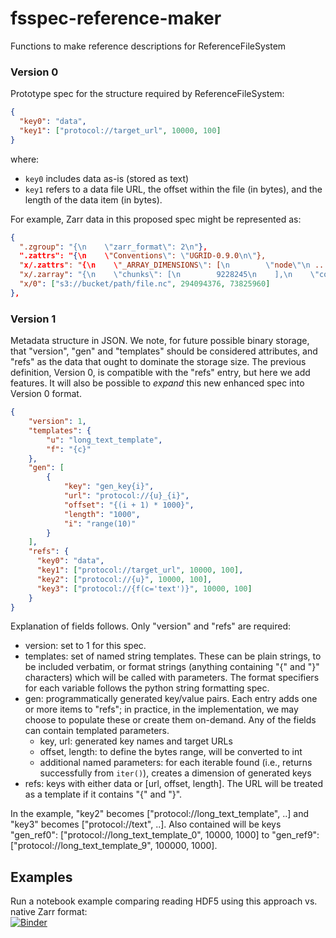 # fsspec-reference-maker

Functions to make reference descriptions for ReferenceFileSystem


### Version 0

Prototype spec for the structure required by ReferenceFileSystem:

```json
{
  "key0": "data",
  "key1": ["protocol://target_url", 10000, 100]
}
```
where:
* `key0` includes data as-is (stored as text)
* `key1` refers to a data file URL, the offset within the file (in bytes), and the length of the data item (in bytes).

For example, Zarr data in this proposed spec might be represented as:

```json
{
  ".zgroup": "{\n    \"zarr_format\": 2\n"},
  ".zattrs": "{\n    \"Conventions\": \"UGRID-0.9.0\n\"},
  "x/.zattrs": "{\n    \"_ARRAY_DIMENSIONS\": [\n        \"node\"\n ...",
  "x/.zarray": "{\n    \"chunks\": [\n        9228245\n    ],\n    \"compressor\": null,\n    \"dtype\": \"<f8\",\n  ...",
  "x/0": ["s3://bucket/path/file.nc", 294094376, 73825960]
},
```

### Version 1

Metadata structure in JSON. We note, for future possible binary storage, that "version", "gen" and "templates" should
be considered attributes, and "refs" as the data that ought to dominate the storage size. The previous definition,
Version 0, is compatible with the "refs" entry, but here we add features. It will also be possible to *expand*
this new enhanced spec into Version 0 format.

```json
{
    "version": 1,
    "templates": {
        "u": "long_text_template",
        "f": "{c}"
    },
    "gen": [
        {
            "key": "gen_key{i}",
            "url": "protocol://{u}_{i}",
            "offset": "{(i + 1) * 1000}",
            "length": "1000",
            "i": "range(10)"
        }   
    ],
    "refs": {
      "key0": "data",
      "key1": ["protocol://target_url", 10000, 100],
      "key2": ["protocol://{u}", 10000, 100],
      "key3": ["protocol://{f(c='text')}", 10000, 100]
    }
}
```

Explanation of fields follows. Only "version" and "refs" are required:

- version: set to 1 for this spec.
- templates: set of named string templates. These can be plain strings, to be included verbatim, or format strings
  (anything containing "{" and "}" characters) which will be called with parameters. The format specifiers for each
  variable follows the python string formatting spec.
- gen: programmatically generated key/value pairs. Each entry adds one or more items to "refs"; in practice, in the
  implementation, we may choose to populate these or create them on-demand. Any of the fields can contain
  templated parameters.
    - key, url: generated key names and target URLs
    - offset, length: to define the bytes range, will be converted to int
    - additional named parameters: for each iterable found (i.e., returns successfully from `iter()`), creates a 
      dimension of generated keys
- refs: keys with either data or [url, offset, length]. The URL will be treated as a template if it contains 
  "{" and "}".

In the example, "key2" becomes ["protocol://long_text_template", ..] and "key3" becomes ["protocol://text", ..].
Also contained will be keys "gen_ref0": ["protocol://long_text_template_0", 10000, 1000] to "gen_ref9":
["protocol://long_text_template_9", 100000, 1000].


## Examples

Run a notebook example comparing reading HDF5 using this approach vs. native Zarr format: <br> 
[![Binder](https://aws-uswest2-binder.pangeo.io/badge_logo.svg)](https://aws-uswest2-binder.pangeo.io/v2/gh/intake/fsspec-reference-maker/main?urlpath=lab%2Ftree%2Fexamples%2Fike_intake.ipynb)

